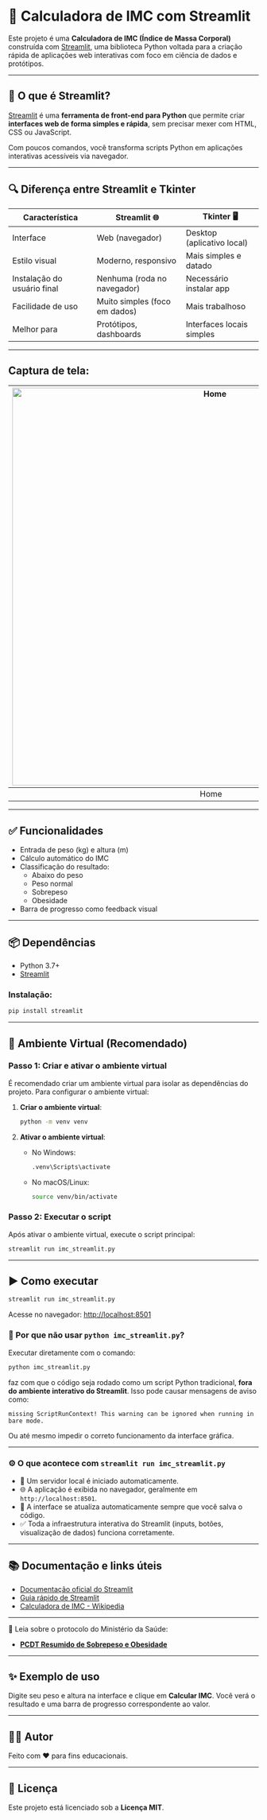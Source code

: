 # 🧮 Calculadora de IMC com Streamlit

Este projeto é uma **Calculadora de IMC (Índice de Massa Corporal)** construída com [Streamlit](https://streamlit.io/), uma biblioteca Python voltada para a criação rápida de aplicações web interativas com foco em ciência de dados e protótipos.

---

## 🚀 O que é Streamlit?

[Streamlit](https://streamlit.io) é uma **ferramenta de front-end para Python** que permite criar **interfaces web de forma simples e rápida**, sem precisar mexer com HTML, CSS ou JavaScript.

Com poucos comandos, você transforma scripts Python em aplicações interativas acessíveis via navegador.

---

## 🔍 Diferença entre Streamlit e Tkinter

| Característica     | Streamlit 🌐                 | Tkinter 🖥️                 |
|--------------------|------------------------------|----------------------------|
| Interface          | Web (navegador)              | Desktop (aplicativo local) |
| Estilo visual      | Moderno, responsivo          | Mais simples e datado      |
| Instalação do usuário final | Nenhuma (roda no navegador) | Necessário instalar app    |
| Facilidade de uso  | Muito simples (foco em dados)| Mais trabalhoso            |
| Melhor para        | Protótipos, dashboards       | Interfaces locais simples  |

---

## Captura de tela:

| <img src="https://joaopauloaramuni.github.io/python-imgs/IMC_Streamlit/imgs/Home.png" alt="Home" width="800"/> |
|:--------------------:|
|         Home         |

---

## ✅ Funcionalidades

- Entrada de peso (kg) e altura (m)
- Cálculo automático do IMC
- Classificação do resultado:
  - Abaixo do peso
  - Peso normal
  - Sobrepeso
  - Obesidade
- Barra de progresso como feedback visual

---

## 📦 Dependências

- Python 3.7+
- [Streamlit](https://pypi.org/project/streamlit/)

### Instalação:

```bash
pip install streamlit
```

---

## 🧪 Ambiente Virtual (Recomendado)

### Passo 1: Criar e ativar o ambiente virtual

É recomendado criar um ambiente virtual para isolar as dependências do projeto. Para configurar o ambiente virtual:

1. **Criar o ambiente virtual**:
   ```bash
   python -m venv venv
   ```

2. **Ativar o ambiente virtual**:
   - No Windows:
     ```bash
     .venv\Scripts\activate
     ```
   - No macOS/Linux:
     ```bash
     source venv/bin/activate
     ```

### Passo 2: Executar o script

Após ativar o ambiente virtual, execute o script principal:
```bash
streamlit run imc_streamlit.py
```

---

## ▶️ Como executar

```bash
streamlit run imc_streamlit.py
```

Acesse no navegador: [http://localhost:8501](http://localhost:8501)

### 🧠 Por que não usar `python imc_streamlit.py`?

Executar diretamente com o comando:

```bash
python imc_streamlit.py
```

faz com que o código seja rodado como um script Python tradicional, **fora do ambiente interativo do Streamlit**. Isso pode causar mensagens de aviso como:

`missing ScriptRunContext! This warning can be ignored when running in bare mode.`

Ou até mesmo impedir o correto funcionamento da interface gráfica.

---

### ⚙️ O que acontece com `streamlit run imc_streamlit.py`

- 🧩 Um servidor local é iniciado automaticamente.
- 🌐 A aplicação é exibida no navegador, geralmente em `http://localhost:8501`.
- 🔁 A interface se atualiza automaticamente sempre que você salva o código.
- ✅ Toda a infraestrutura interativa do Streamlit (inputs, botões, visualização de dados) funciona corretamente.

---

## 📚 Documentação e links úteis

- [Documentação oficial do Streamlit](https://docs.streamlit.io/)
- [Guia rápido de Streamlit](https://docs.streamlit.io/streamlit-tutorial)
- [Calculadora de IMC - Wikipedia](https://pt.wikipedia.org/wiki/%C3%8Dndice_de_massa_corporal)

---

📘 Leia sobre o protocolo do Ministério da Saúde:

- [**PCDT Resumido de Sobrepeso e Obesidade**](PCDT_MS/PCDTResumidodeSobrepesoObesidade.pdf)

---

## ✨ Exemplo de uso

Digite seu peso e altura na interface e clique em **Calcular IMC**. Você verá o resultado e uma barra de progresso correspondente ao valor.

---

## 👨‍💻 Autor

Feito com ❤️ para fins educacionais.

---

## 🪪 Licença

Este projeto está licenciado sob a **Licença MIT**.
